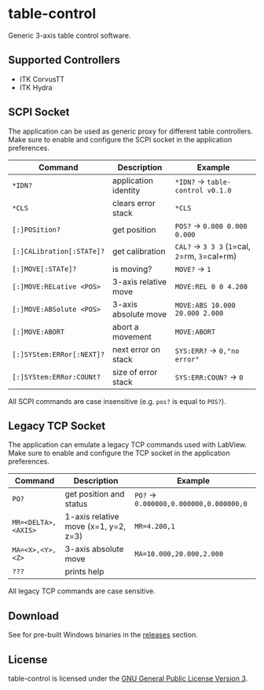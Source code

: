 # table-control

Generic 3-axis table control software.

## Supported Controllers

- ITK CorvusTT
- ITK Hydra

## SCPI Socket

The application can be used as generic proxy for different table controllers.
Make sure to enable and configure the SCPI socket in the application preferences.

|Command |Description |Example |
|--------|------------|--------|
|`*IDN?` | application identity | `*IDN?` -> `table-control v0.1.0` |
|`*CLS` | clears error stack | `*CLS` |
|`[:]POSition?` | get position | `POS?` -> `0.000 0.000 0.000` |
|`[:]CALibration[:STATe]?` | get calibration | `CAL?` -> `3 3 3` (`1`=cal, `2`=rm, `3`=cal+rm) |
|`[:]MOVE[:STATe]?` | is moving? | `MOVE?` -> `1` |
|`[:]MOVE:RELative <POS>` | 3-axis relative move | `MOVE:REL 0 0 4.200` |
|`[:]MOVE:ABSolute <POS>` | 3-axis absolute move | `MOVE:ABS 10.000 20.000 2.000` |
|`[:]MOVE:ABORT` | abort a movement | `MOVE:ABORT` |
|`[:]SYStem:ERRor[:NEXT]?` | next error on stack | `SYS:ERR?` -> `0,"no error"` |
|`[:]SYStem:ERRor:COUNt?` | size of error stack | `SYS:ERR:COUN?` -> `0` |

All SCPI commands are case insensitive (e.g. `pos?` is equal to `POS?`).

## Legacy TCP Socket

The application can emulate a legacy TCP commands used with LabView.
Make sure to enable and configure the TCP socket in the application preferences.

|Command |Description |Example |
|--------|------------|--------|
|`PO?` | get position and status | `PO?` -> `0.000000,0.000000,0.000000,0` |
|`MR=<DELTA>,<AXIS>` | 1-axis relative move (x=1, y=2, z=3) | `MR=4.200,1` |
|`MA=<X>,<Y>,<Z>` | 3-axis absolute move | `MA=10.000,20.000,2.000` |
|`???` | prints help | |

All legacy TCP commands are case sensitive.

## Download

See for pre-built Windows binaries in the [releases](https://github.com/hephy-dd/table-control/releases) section.

## License

table-control is licensed under the [GNU General Public License Version 3](https://github.com/hephy-dd/table-control/tree/main/LICENSE).
